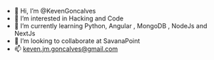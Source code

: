 - 👋 Hi, I’m @KevenGoncalves
- 👀 I’m interested in Hacking and Code
- 🌱 I’m currently learning Python, Angular , MongoDB , NodeJs and NextJs
- 💞️ I’m looking to collaborate at SavanaPoint
- 📫 keven.jm.goncalves@gmail.com

<!---
KevenGoncalves/KevenGoncalves is a ✨ special ✨ repository because its `README.md` (this file) appears on your GitHub profile.
You can click the Preview link to take a look at your changes.
--->
